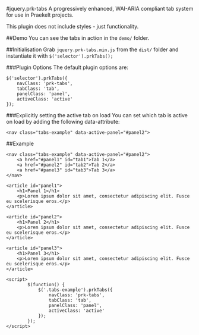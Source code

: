 #jquery.prk-tabs
A progressively enhanced, WAI-ARIA compliant tab system for use in Praekelt projects. 

This plugin does not include styles - just functionality.

##Demo
You can see the tabs in action in the `demo/` folder.

##Initialisation
Grab `jquery.prk-tabs.min.js` from the `dist/` folder and instantiate it with `$('selector').prkTabs();`

###Plugin Options
The default plugin options are:
```
$('selector').prkTabs({
    navClass: 'prk-tabs',
    tabClass: 'tab',
    panelClass: 'panel',
    activeClass: 'active'
});
```

###Explicitly setting the active tab on load
You can set which tab is active on load by adding the following data-attribute:
```
<nav class="tabs-example" data-active-panel="#panel2">
```

##Example
```
<nav class="tabs-example" data-active-panel="#panel2">
    <a href="#panel1" id="tab1">Tab 1</a>
    <a href="#panel2" id="tab2">Tab 2</a>
    <a href="#panel3" id="tab3">Tab 3</a>
</nav>

<article id="panel1">
    <h1>Panel 1</h1>
    <p>Lorem ipsum dolor sit amet, consectetur adipiscing elit. Fusce eu scelerisque eros.</p>
</article>

<article id="panel2">
    <h1>Panel 2</h1>
    <p>Lorem ipsum dolor sit amet, consectetur adipiscing elit. Fusce eu scelerisque eros.</p>
</article>

<article id="panel3">
    <h1>Panel 3</h1>
    <p>Lorem ipsum dolor sit amet, consectetur adipiscing elit. Fusce eu scelerisque eros.</p>
</article>

<script>
        $(function() {
            $('.tabs-example').prkTabs({
                navClass: 'prk-tabs',
                tabClass: 'tab',
                panelClass: 'panel',
                activeClass: 'active'
            });
        });
</script>
```

